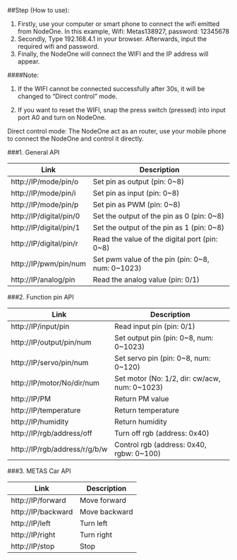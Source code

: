 ##Step (How to use):
1.	Firstly, use your computer or smart phone to connect the wifi emitted from NodeOne.
In this example, 
Wifi: Metas138927, password: 12345678
2.	Secondly, Type 192.168.4.1 in your browser. Afterwards, input the required wifi and password.
3.	Finally, the NodeOne will connect the WIFI and the IP address will appear.

####Note: 

1.	If the WIFI cannot be connected successfully after 30s, it will be changed to “Direct control” mode.

2.	If you want to reset the WIFI, snap the press switch (pressed) into input port A0 and turn on NodeOne.

Direct control mode: The NodeOne act as an router, use your mobile phone to connect the NodeOne and control it directly.

###1. General API

Link | Description 
----|------
http://IP/mode/pin/o | Set pin as output (pin: 0~8)  
http://IP/mode/pin/i | Set pin as input (pin: 0~8)
http://IP/mode/pin/p | Set pin as PWM (pin: 0~8)
http://IP/digital/pin/0 | Set the output of the pin as 0 (pin: 0~8)
http://IP/digital/pin/1 | Set the output of the pin as 1 (pin: 0~8)
http://IP/digital/pin/r | Read the value of the digital port (pin: 0~8)
http://IP/pwm/pin/num | Set pwm value of the pin (pin: 0~8, num: 0~1023)
http://IP/analog/pin | Read the analog value (pin: 0/1)



###2. Function pin API

Link | Description 
----|------
http://IP/input/pin | Read input pin (pin: 0/1) 
http://IP/output/pin/num | Set output pin (pin: 0~8, num: 0~1023)
http://IP/servo/pin/num | Set servo pin (pin: 0~8, num: 0~120)
http://IP/motor/No/dir/num | Set motor (No: 1/2, dir: cw/acw, num: 0~1023)
http://IP/PM | Return PM value
http://IP/temperature | Return temperature 
http://IP/humidity | Return humidity
http://IP/rgb/address/off | Turn off rgb (address: 0x40)
http://IP/rgb/address/r/g/b/w | Control rgb (address: 0x40, rgbw: 0~100)




###3. METAS Car API

Link | Description 
----|------
http://IP/forward | Move forward
http://IP/backward | Move backward
http://IP/left | Turn left
http://IP/right | Turn right
http://IP/stop | Stop
